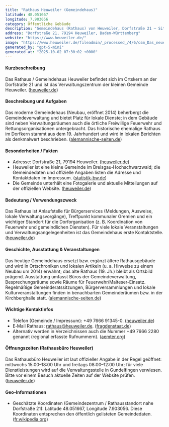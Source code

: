 ```yaml
---
title: "Rathaus Heuweiler (Gemeindehaus)"
latitude: 48.051667
longitude: 7.903056
category: Öffentliche Gebäude
description: "Gemeindehaus (Rathaus) von Heuweiler, Dorfstraße 21 — Sitz der Gemeindeverwaltung, mit Feuerwehr- und Rettungsräumen."
address: "Dorfstraße 21, 79194 Heuweiler, Baden-Württemberg"
website: "https://www.heuweiler.de/"
image: "https://www.heuweiler.de/fileadmin/_processed_/4/6/csm_Das_neue_Gemeindehaus_9af7499d63.jpg"
generated_by: "gpt-5-mini"
generated_at: "2025-10-02 07:30:02 +0000"
---
```


#### Kurzbeschreibung

Das Rathaus / Gemeindehaus Heuweiler befindet sich im Ortskern an der Dorfstraße 21 und ist das Verwaltungszentrum der kleinen Gemeinde Heuweiler. ([heuweiler.de](https://www.heuweiler.de/buerger-rathaus/verwaltung/kontakt-oeffnungszeiten?utm_source=openai))

#### Beschreibung und Aufgaben

Das moderne Gemeindehaus (Neubau, eröffnet 2014) beherbergt die Gemeindeverwaltung und bietet Platz für lokale Dienste; in dem Gebäude sind neben Verwaltungsräumen auch die örtliche Freiwillige Feuerwehr und Rettungsorganisationen untergebracht. Das historische ehemalige Rathaus im Dorfkern stammt aus dem 19. Jahrhundert und wird in lokalen Berichten als denkmalwert beschrieben. ([alemannische-seiten.de](https://www.alemannische-seiten.de/deutschland/heuweiler_rathaus-heuweiler.php?utm_source=openai))

#### Besonderheiten / Fakten

- Adresse: Dorfstraße 21, 79194 Heuweiler. ([heuweiler.de](https://www.heuweiler.de/buerger-rathaus/verwaltung/kontakt-oeffnungszeiten?utm_source=openai))
- Heuweiler ist eine kleine Gemeinde im Breisgau‑Hochschwarzwald; die Gemeindedaten und offizielle Angaben listen die Adresse und Kontaktdaten im Impressum. ([statistik-bw.de](https://www.statistik-bw.de/Service/Gemeindeverzeichnis/Gem.jsp?G=315051&utm_source=openai))
- Die Gemeinde unterhält eine Fotogalerie und aktuelle Mitteilungen auf der offiziellen Website. ([heuweiler.de](https://www.heuweiler.de/?utm_source=openai))

#### Bedeutung / Verwendungszweck

Das Rathaus ist Anlaufstelle für Bürgerservices (Meldungen, Ausweise, lokale Verwaltungsvorgänge), Treffpunkt kommunaler Gremien und ein wichtiger Standort für die Dorforganisation (z. B. Koordination von Feuerwehr und gemeindlichen Diensten). Für viele lokale Veranstaltungen und Verwaltungsangelegenheiten ist das Gemeindehaus erste Kontaktstelle. ([heuweiler.de](https://www.heuweiler.de/buerger-rathaus/verwaltung/kontakt-oeffnungszeiten?utm_source=openai))

#### Geschichte, Ausstattung & Veranstaltungen

Das heutige Gemeindehaus ersetzt bzw. ergänzt ältere Rathausgebäude und wird in Ortschroniken und lokalen Artikeln (u. a. Hinweise zu einem Neubau um 2014) erwähnt; das alte Rathaus (19. Jh.) bleibt als Ortsbild prägend. Ausstattung umfasst Büros der Gemeindeverwaltung, Besprechungsräume sowie Räume für Feuerwehr/Malteser-Einsatz. Regelmäßige Gemeinderatssitzungen, Bürgerversammlungen und lokale Kulturveranstaltungen finden in benachbarten Gemeinderäumen bzw. in der Kirchberghalle statt. ([alemannische-seiten.de](https://www.alemannische-seiten.de/deutschland/heuweiler_rathaus-heuweiler.php?utm_source=openai))

#### Wichtige Kontaktinfos

- Telefon (Gemeinde / Impressum): +49 7666 91345-0. ([heuweiler.de](https://www.heuweiler.de/unsere-gemeinde/inhalt-impressum/impressum?utm_source=openai))
- E‑Mail Rathaus: rathaus@heuweiler.de. ([fragdenstaat.de](https://fragdenstaat.de/behoerde/8310/gemeinde-heuweiler/?utm_source=openai))
- Alternativ werden in Verzeichnissen auch die Nummer +49 7666 2280 genannt (regional erfasste Rufnummern). ([aemter.org](https://www.aemter.org/amt-gemeindeverwaltung-heuweiler-in-heuweiler-26781?utm_source=openai))

#### Öffnungszeiten (Rathausbüro Heuweiler)

Das Rathausbüro Heuweiler ist laut offizieller Angabe in der Regel geöffnet: mittwochs 15:00–18:00 Uhr und freitags 08:00–12:00 Uhr; für viele Dienstleistungen wird auf die Verwaltungsstelle in Gundelfingen verwiesen. Bitte vor einem Besuch aktuelle Zeiten auf der Website prüfen. ([heuweiler.de](https://www.heuweiler.de/buerger-rathaus/verwaltung/kontakt-oeffnungszeiten?utm_source=openai))

#### Geo‑Informationen

- Geschätzte Koordinaten (Gemeindezentrum / Rathausstandort nahe Dorfstraße 21): Latitude 48.051667, Longitude 7.903056. Diese Koordinaten entsprechen den öffentlich gelisteten Gemeindedaten. ([fr.wikipedia.org](https://fr.wikipedia.org/wiki/Heuweiler?utm_source=openai))
